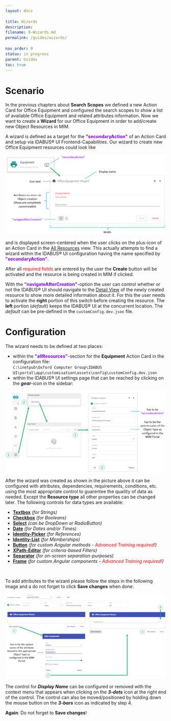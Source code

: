 ```yaml
---
layout: docs

title: Wizards
description:
filename: 9-Wizards.md
permalink: /guides/wizards/

nav_order: 9
status: in progress
parent: Guides
toc: true
---
```


# Scenario

In the previous chapters about **Search Scopes** we defined a new Action Card for Office Equipment and configured the search scopes to show a list of available Office Equipment and related attributes information. Now we want to create a **Wizard** for our Office Equipment in order to add/create new Object Resources in MIM.

A wizard is defined as a target for the <span style="color: #8000FC">**"secondaryAction"**</span> of an Action Card and setup via IDABUS® UI Frontend-Capabilities. Our wizard to create new Office Equipment resources could look like

![image.png](/img/image-1ccccd36-7c00-4b5e-b372-ecbd90e7fdad.png)

and is displayed screen-centered when the user clicks on the plus-icon of an Action Card in the [All Resources](/guides/allResources/) view. This actually attempts to find a wizard within the IDABUS® UI configuration having the name specified by <span style="color: #8000FC">**"secondaryAction"**</span>.

After all <span style="color: red;">required fields</span> are entered by the user the **Create** button will be activated and the resource is being created in MIM if clicked.

With the <span style="color: #8000FC">**"navigateAfterCreation"**</span>-option the user can control whether or not the IDABUS® UI should navigate to the [Detail View](/How-To/Tutorials/10-Detail-Views) of the newly created resource to show more detailed information about it. For this the user needs to activate the **right** portion of this switch before creating the resource. The **left** portion (_default_) keeps the IDABUS® UI at the concurrent location. The _default_ can be pre-defined in the `customConfig.dev.json` file.

# Configuration

The wizard needs to be defined at two places:
- within the <span style="color: #8000FC">**"allResources"**</span>-section for the **Equipment** Action Card in the configuration file:<br>`C:\inetpub\Oxford Computer Group\IDABUS UI\portal\app\customisation\assets\config\customConfig.dev.json`
- within the IDABUS® UI settings page that can be reached by clicking on the _**gear**_-icon in the sidebar:

![image.png](/img/image-9d4c25fa-c966-40aa-b162-86a25a252390.png)

After the wizard was created as shown in the picture above it can be configured with attributes, dependencies, requirements, conditions, etc. using the most appropriate control to guarentee the quaility of data as needed. Except the **Resource type** all other properties can be changed later. The following controls for data types are available:

- [**Textbox**](/Editors/textEditor) _(for Strings)_
- [**Checkbox**](/Editors/booleanEditor) _(for Booleans)_
- [**Select**](/Editors/selectEditor) _(can be DropDown or RadioButton)_
- [**Date**](/Editors/dateEditor) _(for Dates and/or Times)_
- [**Identity-Picker**](/Editors/identityEditor) _(for References)_
- [**Identity-List**](/Editors/identitiesEditor) _(for Memberships)_
- [**Button**](/Editors/buttonEditor) _(for custom Angular methods - <span style="color: red;">Advanced Training required!</span>)_
- [**XPath-Editor**](/Editors/xPathEditor) _(for criteria-based Filters)_
- [**Separator**](/Editors/separatorEditor) _(for on-screen separation-purposes)_
- [**Frame**](/Editors/frameEditor) _(for custom Angular components - <span style="color: red;">Advanced Training required!</span>)_
<br>

To add attributes to the wizard please follow the steps in the following image and a do not forget to click **Save changes** when done:

![image.png](/img/image-abb1c1f1-3766-4b6a-8830-47259056a5e2.png)

The control for _**Display Name**_ can be configured or removed with the context menu that appears when clicking on the _**3-dots**_ icon at the right end of the control. The control can also be moved/positioned by holding down the mouse button on the _**3-bars**_ icon as indicated by step 4.

**Again**: Do not forget to **Save changes**!
